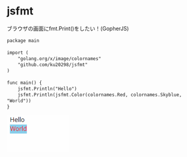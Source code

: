 # jsfmt
ブラウザの画面にfmt.Print()をしたい！(GopherJS)

```
package main

import (
	"golang.org/x/image/colornames"
	"github.com/ku20298/jsfmt"
)

func main() {
	jsfmt.Println("Hello")
	jsfmt.Println(jsfmt.Color(colornames.Red, colornames.Skyblue, "World"))
}
```

![test](https://github.com/ku20298/jsfmt/blob/master/sample.PNG "サンプル")
